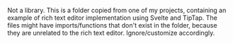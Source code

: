 Not a library. This is a folder copied from one of my projects, containing an example of rich text editor implementation using Svelte and TipTap. The files might have imports/functions that don't exist in the folder, because they are unrelated to the rich text editor. Ignore/customize accordingly.
